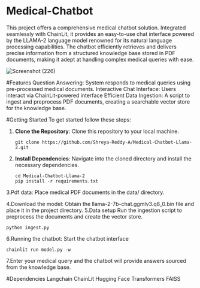 # Medical-Chatbot

This project offers a comprehensive medical chatbot solution. Integrated seamlessly with ChainLit, it provides an easy-to-use chat interface powered by the LLAMA-2 language model renowned for its natural language processing capabilities. The chatbot efficiently retrieves and delivers precise information from a structured knowledge base stored in PDF documents, making it adept at handling complex medical queries with ease.

![Screenshot (226)](https://github.com/Shreya-Reddy-A/Medical-Chatbot-Llama-2/assets/122392746/bdc204f8-b988-4e0a-9590-129287aa0d60)

#Features
  Question Answering: System responds to medical queries using pre-processed medical documents.
  Interactive Chat Interface: Users interact via ChainLit-powered interface
  Efficient Data Ingestion: A script to ingest and preprocess PDF documents, creating a searchable vector store for the knowledge base.

#Getting Started
To get started follow these steps:

1. **Clone the Repository**: Clone this repository to your local machine.
   ```
   git clone https://github.com/Shreya-Reddy-A/Medical-Chatbot-Llama-2.git
   ```

2. **Install Dependencies**: Navigate into the cloned directory and install the necessary dependencies.
   ```
   cd Medical-Chatbot-Llama-2
   pip install -r requirements.txt
   ```
3.Pdf data:
  Place medical PDF documents in the data/ directory.
  
4.Download the model:
  Obtain the llama-2-7b-chat.ggmlv3.q8_0.bin file and place it in the project directory.
5.Data setup
  Run the ingestion script to preprocess the documents and create the vector store.
   ```
   python ingest.py
   ```
6.Running the chatbot:
  Start the chatbot interface
  ```
  chainlit run model.py -w
  ```
7.Enter your medical query and the chatbot will provide answers sourced from the knowledge base.

#Dependencies
  Langchain
  ChainLit
  Hugging Face Transformers
  FAISS